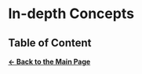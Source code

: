 # In-depth Concepts

## Table of Content

[**&larr; Back to the Main Page**](./../README.md)

<div></div>
